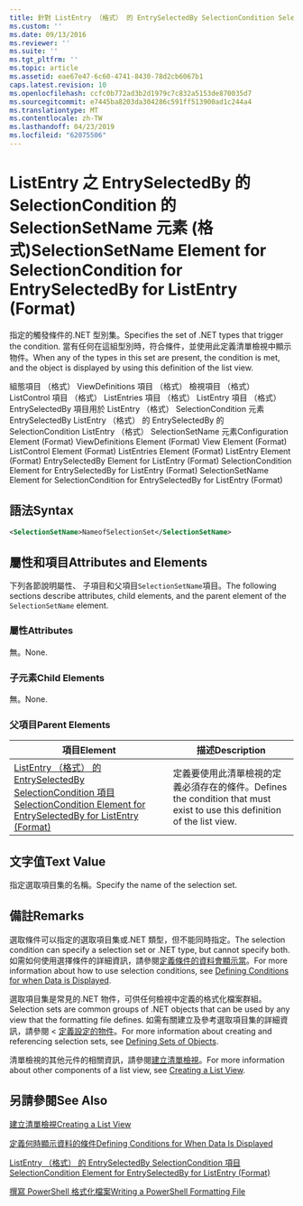 ```yaml
---
title: 針對 ListEntry （格式） 的 EntrySelectedBy SelectionCondition SelectionSetName 項目 |Microsoft Docs
ms.custom: ''
ms.date: 09/13/2016
ms.reviewer: ''
ms.suite: ''
ms.tgt_pltfrm: ''
ms.topic: article
ms.assetid: eae67e47-6c60-4741-8430-78d2cb6067b1
caps.latest.revision: 10
ms.openlocfilehash: ccfc0b772ad3b2d1979c7c832a5153de870035d7
ms.sourcegitcommit: e7445ba8203da304286c591ff513900ad1c244a4
ms.translationtype: MT
ms.contentlocale: zh-TW
ms.lasthandoff: 04/23/2019
ms.locfileid: "62075506"
---
```

# <a name="selectionsetname-element-for-selectioncondition-for-entryselectedby-for-listentry-format"></a><span data-ttu-id="78980-102">ListEntry 之 EntrySelectedBy 的 SelectionCondition 的 SelectionSetName 元素 (格式)</span><span class="sxs-lookup"><span data-stu-id="78980-102">SelectionSetName Element for SelectionCondition for EntrySelectedBy for ListEntry (Format)</span></span>

<span data-ttu-id="78980-103">指定的觸發條件的.NET 型別集。</span><span class="sxs-lookup"><span data-stu-id="78980-103">Specifies the set of .NET types that trigger the condition.</span></span> <span data-ttu-id="78980-104">當有任何在這組型別時，符合條件，並使用此定義清單檢視中顯示物件。</span><span class="sxs-lookup"><span data-stu-id="78980-104">When any of the types in this set are present, the condition is met, and the object is displayed by using this definition of the list view.</span></span>

<span data-ttu-id="78980-105">組態項目 （格式） ViewDefinitions 項目 （格式） 檢視項目 （格式） ListControl 項目 （格式） ListEntries 項目 （格式） ListEntry 項目 （格式） EntrySelectedBy 項目用於 ListEntry （格式） SelectionCondition 元素EntrySelectedBy ListEntry （格式） 的 EntrySelectedBy 的 SelectionCondition ListEntry （格式） SelectionSetName 元素</span><span class="sxs-lookup"><span data-stu-id="78980-105">Configuration Element (Format) ViewDefinitions Element (Format) View Element (Format) ListControl Element (Format) ListEntries Element (Format) ListEntry Element (Format) EntrySelectedBy Element for ListEntry (Format) SelectionCondition Element for EntrySelectedBy for ListEntry (Format) SelectionSetName Element for SelectionCondition for EntrySelectedBy for ListEntry (Format)</span></span>

## <a name="syntax"></a><span data-ttu-id="78980-106">語法</span><span class="sxs-lookup"><span data-stu-id="78980-106">Syntax</span></span>

```xml
<SelectionSetName>NameofSelectionSet</SelectionSetName>
```

## <a name="attributes-and-elements"></a><span data-ttu-id="78980-107">屬性和項目</span><span class="sxs-lookup"><span data-stu-id="78980-107">Attributes and Elements</span></span>

<span data-ttu-id="78980-108">下列各節說明屬性、 子項目和父項目`SelectionSetName`項目。</span><span class="sxs-lookup"><span data-stu-id="78980-108">The following sections describe attributes, child elements, and the parent element of the `SelectionSetName` element.</span></span>

### <a name="attributes"></a><span data-ttu-id="78980-109">屬性</span><span class="sxs-lookup"><span data-stu-id="78980-109">Attributes</span></span>

<span data-ttu-id="78980-110">無。</span><span class="sxs-lookup"><span data-stu-id="78980-110">None.</span></span>

### <a name="child-elements"></a><span data-ttu-id="78980-111">子元素</span><span class="sxs-lookup"><span data-stu-id="78980-111">Child Elements</span></span>

<span data-ttu-id="78980-112">無。</span><span class="sxs-lookup"><span data-stu-id="78980-112">None.</span></span>

### <a name="parent-elements"></a><span data-ttu-id="78980-113">父項目</span><span class="sxs-lookup"><span data-stu-id="78980-113">Parent Elements</span></span>

|<span data-ttu-id="78980-114">項目</span><span class="sxs-lookup"><span data-stu-id="78980-114">Element</span></span>|<span data-ttu-id="78980-115">描述</span><span class="sxs-lookup"><span data-stu-id="78980-115">Description</span></span>|
|-------------|-----------------|
|[<span data-ttu-id="78980-116">ListEntry （格式） 的 EntrySelectedBy SelectionCondition 項目</span><span class="sxs-lookup"><span data-stu-id="78980-116">SelectionCondition Element for EntrySelectedBy for ListEntry (Format)</span></span>](./selectioncondition-element-for-entryselectedby-for-listcontrol-format.md)|<span data-ttu-id="78980-117">定義要使用此清單檢視的定義必須存在的條件。</span><span class="sxs-lookup"><span data-stu-id="78980-117">Defines the condition that must exist to use this definition of the list view.</span></span>|

## <a name="text-value"></a><span data-ttu-id="78980-118">文字值</span><span class="sxs-lookup"><span data-stu-id="78980-118">Text Value</span></span>

<span data-ttu-id="78980-119">指定選取項目集的名稱。</span><span class="sxs-lookup"><span data-stu-id="78980-119">Specify the name of the selection set.</span></span>

## <a name="remarks"></a><span data-ttu-id="78980-120">備註</span><span class="sxs-lookup"><span data-stu-id="78980-120">Remarks</span></span>

<span data-ttu-id="78980-121">選取條件可以指定的選取項目集或.NET 類型，但不能同時指定。</span><span class="sxs-lookup"><span data-stu-id="78980-121">The selection condition can specify a selection set or .NET type, but cannot specify both.</span></span> <span data-ttu-id="78980-122">如需如何使用選擇條件的詳細資訊，請參閱[定義條件的資料會顯示當](./defining-conditions-for-displaying-data.md)。</span><span class="sxs-lookup"><span data-stu-id="78980-122">For more information about how to use selection conditions, see [Defining Conditions for when Data is Displayed](./defining-conditions-for-displaying-data.md).</span></span>

<span data-ttu-id="78980-123">選取項目集是常見的.NET 物件，可供任何檢視中定義的格式化檔案群組。</span><span class="sxs-lookup"><span data-stu-id="78980-123">Selection sets are common groups of .NET objects that can be used by any view that the formatting file defines.</span></span> <span data-ttu-id="78980-124">如需有關建立及參考選取項目集的詳細資訊，請參閱 <<c0> [ 定義設定的物件](./defining-selection-sets.md)。</span><span class="sxs-lookup"><span data-stu-id="78980-124">For more information about creating and referencing selection sets, see [Defining Sets of Objects](./defining-selection-sets.md).</span></span>

<span data-ttu-id="78980-125">清單檢視的其他元件的相關資訊，請參閱[建立清單檢視](./creating-a-list-view.md)。</span><span class="sxs-lookup"><span data-stu-id="78980-125">For more information about other components of a list view, see [Creating a List View](./creating-a-list-view.md).</span></span>

## <a name="see-also"></a><span data-ttu-id="78980-126">另請參閱</span><span class="sxs-lookup"><span data-stu-id="78980-126">See Also</span></span>

[<span data-ttu-id="78980-127">建立清單檢視</span><span class="sxs-lookup"><span data-stu-id="78980-127">Creating a List View</span></span>](./creating-a-list-view.md)

[<span data-ttu-id="78980-128">定義何時顯示資料的條件</span><span class="sxs-lookup"><span data-stu-id="78980-128">Defining Conditions for When Data Is Displayed</span></span>](./defining-conditions-for-displaying-data.md)

[<span data-ttu-id="78980-129">ListEntry （格式） 的 EntrySelectedBy SelectionCondition 項目</span><span class="sxs-lookup"><span data-stu-id="78980-129">SelectionCondition Element for EntrySelectedBy for ListEntry (Format)</span></span>](./selectioncondition-element-for-entryselectedby-for-listcontrol-format.md)

[<span data-ttu-id="78980-130">撰寫 PowerShell 格式化檔案</span><span class="sxs-lookup"><span data-stu-id="78980-130">Writing a PowerShell Formatting File</span></span>](./writing-a-powershell-formatting-file.md)
